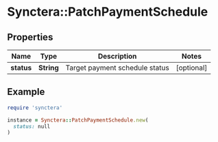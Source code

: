 # Synctera::PatchPaymentSchedule

## Properties

| Name | Type | Description | Notes |
| ---- | ---- | ----------- | ----- |
| **status** | **String** | Target payment schedule status | [optional] |

## Example

```ruby
require 'synctera'

instance = Synctera::PatchPaymentSchedule.new(
  status: null
)
```


